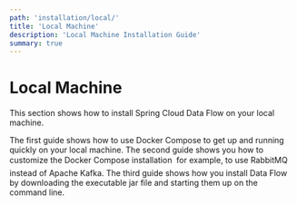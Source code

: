 ```yaml
---
path: 'installation/local/'
title: 'Local Machine'
description: 'Local Machine Installation Guide'
summary: true
---
```


# <a name="local-machine"></a>Local Machine

This section shows how to install Spring Cloud Data Flow on your local machine.

The first guide shows how to use Docker Compose to get up and running quickly on your local machine. The second guide shows you how to customize the Docker Compose installation &#151; for example, to use RabbitMQ instead of Apache Kafka. The third guide shows how you install Data Flow by downloading the executable jar file and starting them up on the command line.
